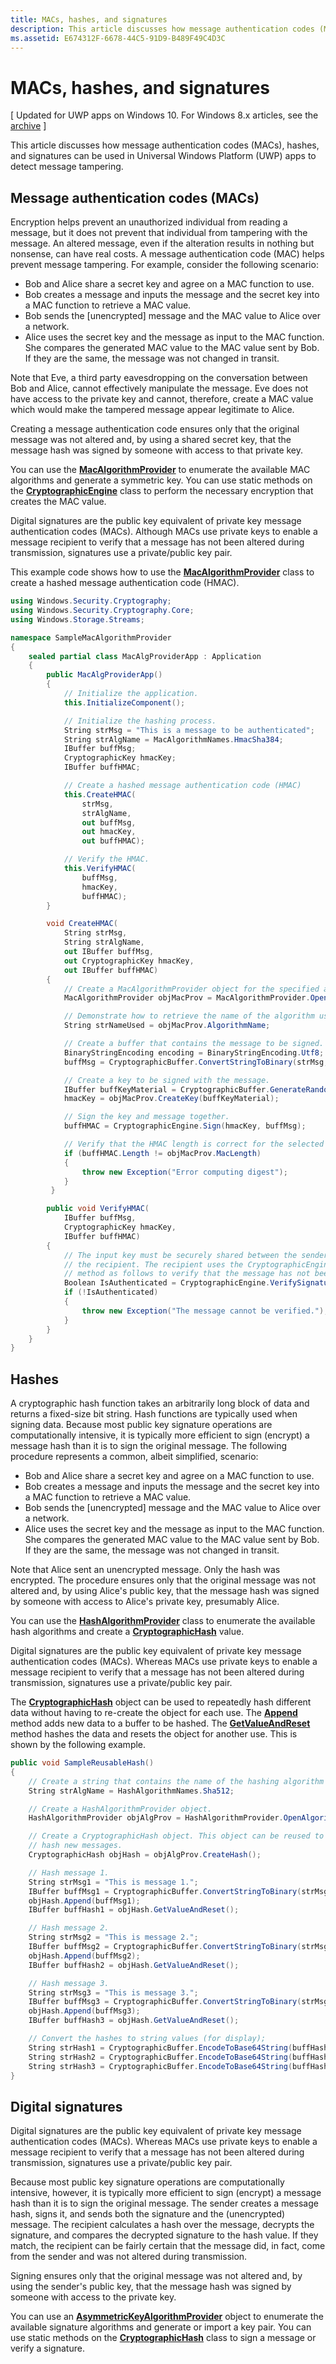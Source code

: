 ```yaml
---
title: MACs, hashes, and signatures
description: This article discusses how message authentication codes (MACs), hashes, and signatures can be used in Universal Windows Platform (UWP) apps to detect message tampering.
ms.assetid: E674312F-6678-44C5-91D9-B489F49C4D3C
---
```


# MACs, hashes, and signatures


\[ Updated for UWP apps on Windows 10. For Windows 8.x articles, see the [archive](http://go.microsoft.com/fwlink/p/?linkid=619132) \]


This article discusses how message authentication codes (MACs), hashes, and signatures can be used in Universal Windows Platform (UWP) apps to detect message tampering.

## Message authentication codes (MACs)


Encryption helps prevent an unauthorized individual from reading a message, but it does not prevent that individual from tampering with the message. An altered message, even if the alteration results in nothing but nonsense, can have real costs. A message authentication code (MAC) helps prevent message tampering. For example, consider the following scenario:

-   Bob and Alice share a secret key and agree on a MAC function to use.
-   Bob creates a message and inputs the message and the secret key into a MAC function to retrieve a MAC value.
-   Bob sends the \[unencrypted\] message and the MAC value to Alice over a network.
-   Alice uses the secret key and the message as input to the MAC function. She compares the generated MAC value to the MAC value sent by Bob. If they are the same, the message was not changed in transit.

Note that Eve, a third party eavesdropping on the conversation between Bob and Alice, cannot effectively manipulate the message. Eve does not have access to the private key and cannot, therefore, create a MAC value which would make the tampered message appear legitimate to Alice.

Creating a message authentication code ensures only that the original message was not altered and, by using a shared secret key, that the message hash was signed by someone with access to that private key.

You can use the [**MacAlgorithmProvider**](https://msdn.microsoft.com/library/windows/apps/br241530) to enumerate the available MAC algorithms and generate a symmetric key. You can use static methods on the [**CryptographicEngine**](https://msdn.microsoft.com/library/windows/apps/br241490) class to perform the necessary encryption that creates the MAC value.

Digital signatures are the public key equivalent of private key message authentication codes (MACs). Although MACs use private keys to enable a message recipient to verify that a message has not been altered during transmission, signatures use a private/public key pair.

This example code shows how to use the [**MacAlgorithmProvider**](https://msdn.microsoft.com/library/windows/apps/br241530) class to create a hashed message authentication code (HMAC).

```cs
using Windows.Security.Cryptography;
using Windows.Security.Cryptography.Core;
using Windows.Storage.Streams;

namespace SampleMacAlgorithmProvider
{
    sealed partial class MacAlgProviderApp : Application
    {
        public MacAlgProviderApp()
        {
            // Initialize the application.
            this.InitializeComponent();

            // Initialize the hashing process.
            String strMsg = "This is a message to be authenticated";
            String strAlgName = MacAlgorithmNames.HmacSha384;
            IBuffer buffMsg;
            CryptographicKey hmacKey;
            IBuffer buffHMAC;

            // Create a hashed message authentication code (HMAC)
            this.CreateHMAC(
                strMsg,
                strAlgName,
                out buffMsg,
                out hmacKey,
                out buffHMAC);

            // Verify the HMAC.
            this.VerifyHMAC(
                buffMsg,
                hmacKey,
                buffHMAC);
        }

        void CreateHMAC(
            String strMsg,
            String strAlgName,
            out IBuffer buffMsg,
            out CryptographicKey hmacKey,
            out IBuffer buffHMAC)
        {
            // Create a MacAlgorithmProvider object for the specified algorithm.
            MacAlgorithmProvider objMacProv = MacAlgorithmProvider.OpenAlgorithm(strAlgName);

            // Demonstrate how to retrieve the name of the algorithm used.
            String strNameUsed = objMacProv.AlgorithmName;

            // Create a buffer that contains the message to be signed.
            BinaryStringEncoding encoding = BinaryStringEncoding.Utf8;
            buffMsg = CryptographicBuffer.ConvertStringToBinary(strMsg, encoding);

            // Create a key to be signed with the message.
            IBuffer buffKeyMaterial = CryptographicBuffer.GenerateRandom(objMacProv.MacLength);
            hmacKey = objMacProv.CreateKey(buffKeyMaterial);

            // Sign the key and message together.
            buffHMAC = CryptographicEngine.Sign(hmacKey, buffMsg);

            // Verify that the HMAC length is correct for the selected algorithm
            if (buffHMAC.Length != objMacProv.MacLength)
            {
                throw new Exception("Error computing digest");
            }
         }

        public void VerifyHMAC(
            IBuffer buffMsg,
            CryptographicKey hmacKey,
            IBuffer buffHMAC)
        {
            // The input key must be securely shared between the sender of the HMAC and 
            // the recipient. The recipient uses the CryptographicEngine.VerifySignature() 
            // method as follows to verify that the message has not been altered in transit.
            Boolean IsAuthenticated = CryptographicEngine.VerifySignature(hmacKey, buffMsg, buffHMAC);
            if (!IsAuthenticated)
            {
                throw new Exception("The message cannot be verified.");
            }
        }
    }
}
```

## Hashes


A cryptographic hash function takes an arbitrarily long block of data and returns a fixed-size bit string. Hash functions are typically used when signing data. Because most public key signature operations are computationally intensive, it is typically more efficient to sign (encrypt) a message hash than it is to sign the original message. The following procedure represents a common, albeit simplified, scenario:

-   Bob and Alice share a secret key and agree on a MAC function to use.
-   Bob creates a message and inputs the message and the secret key into a MAC function to retrieve a MAC value.
-   Bob sends the \[unencrypted\] message and the MAC value to Alice over a network.
-   Alice uses the secret key and the message as input to the MAC function. She compares the generated MAC value to the MAC value sent by Bob. If they are the same, the message was not changed in transit.

Note that Alice sent an unencrypted message. Only the hash was encrypted. The procedure ensures only that the original message was not altered and, by using Alice's public key, that the message hash was signed by someone with access to Alice's private key, presumably Alice.

You can use the [**HashAlgorithmProvider**](https://msdn.microsoft.com/library/windows/apps/br241511) class to enumerate the available hash algorithms and create a [**CryptographicHash**](https://msdn.microsoft.com/library/windows/apps/br241498) value.

Digital signatures are the public key equivalent of private key message authentication codes (MACs). Whereas MACs use private keys to enable a message recipient to verify that a message has not been altered during transmission, signatures use a private/public key pair.

The [**CryptographicHash**](https://msdn.microsoft.com/library/windows/apps/br241498) object can be used to repeatedly hash different data without having to re-create the object for each use. The [**Append**](https://msdn.microsoft.com/library/windows/apps/br241499) method adds new data to a buffer to be hashed. The [**GetValueAndReset**](https://msdn.microsoft.com/library/windows/apps/hh701376) method hashes the data and resets the object for another use. This is shown by the following example.

```cs
public void SampleReusableHash()
{
    // Create a string that contains the name of the hashing algorithm to use.
    String strAlgName = HashAlgorithmNames.Sha512;

    // Create a HashAlgorithmProvider object.
    HashAlgorithmProvider objAlgProv = HashAlgorithmProvider.OpenAlgorithm(strAlgName);

    // Create a CryptographicHash object. This object can be reused to continually
    // hash new messages.
    CryptographicHash objHash = objAlgProv.CreateHash();

    // Hash message 1.
    String strMsg1 = "This is message 1.";
    IBuffer buffMsg1 = CryptographicBuffer.ConvertStringToBinary(strMsg1, BinaryStringEncoding.Utf16BE);
    objHash.Append(buffMsg1);
    IBuffer buffHash1 = objHash.GetValueAndReset();

    // Hash message 2.
    String strMsg2 = "This is message 2.";
    IBuffer buffMsg2 = CryptographicBuffer.ConvertStringToBinary(strMsg2, BinaryStringEncoding.Utf16BE);
    objHash.Append(buffMsg2);
    IBuffer buffHash2 = objHash.GetValueAndReset();

    // Hash message 3.
    String strMsg3 = "This is message 3.";
    IBuffer buffMsg3 = CryptographicBuffer.ConvertStringToBinary(strMsg3, BinaryStringEncoding.Utf16BE);
    objHash.Append(buffMsg3);
    IBuffer buffHash3 = objHash.GetValueAndReset();

    // Convert the hashes to string values (for display);
    String strHash1 = CryptographicBuffer.EncodeToBase64String(buffHash1);
    String strHash2 = CryptographicBuffer.EncodeToBase64String(buffHash2);
    String strHash3 = CryptographicBuffer.EncodeToBase64String(buffHash3);
}

```

## Digital signatures


Digital signatures are the public key equivalent of private key message authentication codes (MACs). Whereas MACs use private keys to enable a message recipient to verify that a message has not been altered during transmission, signatures use a private/public key pair.

Because most public key signature operations are computationally intensive, however, it is typically more efficient to sign (encrypt) a message hash than it is to sign the original message. The sender creates a message hash, signs it, and sends both the signature and the (unencrypted) message. The recipient calculates a hash over the message, decrypts the signature, and compares the decrypted signature to the hash value. If they match, the recipient can be fairly certain that the message did, in fact, come from the sender and was not altered during transmission.

Signing ensures only that the original message was not altered and, by using the sender's public key, that the message hash was signed by someone with access to the private key.

You can use an [**AsymmetricKeyAlgorithmProvider**](https://msdn.microsoft.com/library/windows/apps/br241478) object to enumerate the available signature algorithms and generate or import a key pair. You can use static methods on the [**CryptographicHash**](https://msdn.microsoft.com/library/windows/apps/br241498) class to sign a message or verify a signature.

 

 




